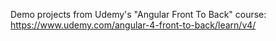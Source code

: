 Demo projects from Udemy's "Angular Front To Back" course: https://www.udemy.com/angular-4-front-to-back/learn/v4/
